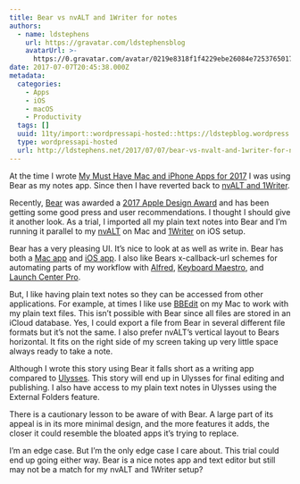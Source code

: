 ```yaml
---
title: Bear vs nvALT and 1Writer for notes
authors:
  - name: ldstephens
    url: https://gravatar.com/ldstephensblog
    avatarUrl: >-
      https://0.gravatar.com/avatar/0219e8318f1f4229ebe26084e7253765017f43ca0c631be37dc6d0b8ad6e40a4?s=96&d=identicon&r=G
date: 2017-07-07T20:45:38.000Z
metadata:
  categories:
    - Apps
    - iOS
    - macOS
    - Productivity
  tags: []
  uuid: 11ty/import::wordpressapi-hosted::https://ldstepblog.wordpress.com/?p=746
  type: wordpressapi-hosted
  url: http://ldstephens.net/2017/07/07/bear-vs-nvalt-and-1writer-for-notes/
---
```

At the time I wrote [My Must Have Mac and iPhone Apps for 2017](http://ldstephens.net/2017/01/04/my-must-have-mac-and-iphone-apps-web-services-for-2017/) I was using Bear as my notes app. Since then I have reverted back to [nvALT and 1Writer](http://ldstephens.net/2017/01/25/quick-notes-with-nvalt-and-1writer/).

Recently, [Bear](https://geo.itunes.apple.com/us/app/bear-beautiful-writing-app/id1091189122?mt=12&at=1000lude) was awarded a [2017 Apple Design Award](https://developer.apple.com/design/awards/) and has been getting some good press and user recommendations. I thought I should give it another look. As a trial, I imported all my plain text notes into Bear and I’m running it parallel to my [nvALT](http://brettterpstra.com/projects/nvalt/) on Mac and [1Writer](https://itunes.apple.com/us/app/1writer-note-taking-writing/id680469088?mt=8&uo=4&at=1000lude) on iOS setup.

Bear has a very pleasing UI. It’s nice to look at as well as write in. Bear has both a [Mac app](https://geo.itunes.apple.com/us/app/bear-beautiful-writing-app/id1091189122?mt=12&at=1000lude) and [iOS app](https://itunes.apple.com/us/app/bear-beautiful-writing-app/id1016366447?mt=8&at=1000lude). I also like Bears x-callback-url schemes for automating parts of my workflow with [Alfred](https://www.alfredapp.com/), [Keyboard Maestro](https://www.keyboardmaestro.com/main/), and [Launch Center Pro](https://itunes.apple.com/us/app/launch-center-pro-shortcut/id532016360?mt=8&uo=4&at=1000lude).

But, I like having plain text notes so they can be accessed from other applications. For example, at times I like use [BBEdit](https://www.barebones.com/products/bbedit/) on my Mac to work with my plain text files. This isn’t possible with Bear since all files are stored in an iCloud database. Yes, I could export a file from Bear in several different file formats but it’s not the same. I also prefer nvALT’s vertical layout to Bears horizontal. It fits on the right side of my screen taking up very little space always ready to take a note.

Although I wrote this story using Bear it falls short as a writing app compared to [Ulysses](https://itunes.apple.com/us/app/ulysses/id623795237?mt=12&uo=4&at=1000lude). This story will end up in Ulysses for final editing and publishing. I also have access to my plain text notes in Ulysses using the External Folders feature.

There is a cautionary lesson to be aware of with Bear. A large part of its appeal is in its more minimal design, and the more features it adds, the closer it could resemble the bloated apps it’s trying to replace.

I’m an edge case. But I’m the only edge case I care about. This trial could end up going either way. Bear is a nice notes app and text editor but still may not be a match for my nvALT and 1Writer setup?